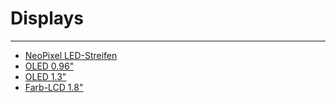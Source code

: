 # Displays
---

* [NeoPixel LED-Streifen](?page=3-1-neopixel)
* [OLED 0.96"](?page=3-2-oled-0_96)
* [OLED 1.3"](?page=3-3-oled-1_3)
* [Farb-LCD 1.8"](?page=3-4-colour-lcd-1_8)

